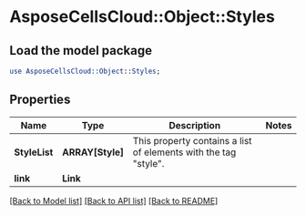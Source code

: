 # AsposeCellsCloud::Object::Styles 

## Load the model package
```perl
use AsposeCellsCloud::Object::Styles;
```

## Properties
Name | Type | Description | Notes
------------ | ------------- | ------------- | -------------
**StyleList** | **ARRAY[Style]** | This property contains a list of elements with the tag "style". |
**link** | **Link** |  |  

[[Back to Model list]](../README.md#documentation-for-models) [[Back to API list]](../README.md#documentation-for-api-endpoints) [[Back to README]](../README.md)

